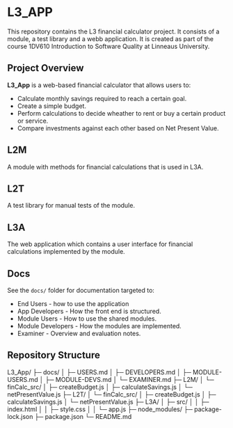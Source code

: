 # L3_APP
This repository contains the L3 financial calculator project. It consists of a module, a test library and a webb application. It is created as part of the course 1DV610 Introduction to Software Quality at Linneaus University.

## Project Overview

**L3_App** is a web-based financial calculator that allows users to:

- Calculate monthly savings required to reach a certain goal.
- Create a simple budget.
- Perform calculations to decide wheather to rent or buy a certain product or service.
- Compare investments against each other based on Net Present Value.

## L2M
A module with methods for financial calculations that is used in L3A.

## L2T
A test library for manual tests of the module.

## L3A
The web application which contains a user interface for financial calculations implemented by the module.

## Docs
See the `docs/` folder for documentation targeted to:
* End Users - how to use the application
* App Developers - How the front end is structured.
* Module Users - How to use the shared modules.
* Module Developers - How the modules are implemented.
* Examiner - Overview and evaluation notes.


## Repository Structure
L3_App/
├─ docs/
│ ├─ USERS.md
│ ├─ DEVELOPERS.md
│ ├─ MODULE-USERS.md
│ ├─ MODULE-DEVS.md
│ └─ EXAMINER.md
├─ L2M/
│ └─ finCalc_src/
│ ├─ createBudget.js
│ ├─ calculateSavings.js
│ └─ netPresentValue.js
├─ L2T/ 
│ └─ finCalc_src/
│ ├─ createBudget.js
│ ├─ calculateSavings.js
│ └─ netPresentValue.js
├─ L3A/
│ ├─ src/
│ │ ├─ index.html
│ │ ├─ style.css
│ │ └─ app.js
├─ node_modules/
├─ package-lock.json
├─ package.json
└─ README.md

